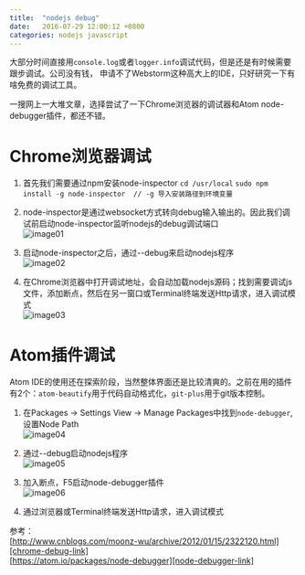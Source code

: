 ```yaml
---
title:  "nodejs debug"
date:   2016-07-29 12:00:12 +0800
categories: nodejs javascript
---
```


大部分时间直接用`console.log`或者`logger.info`调试代码，但是还是有时候需要跟步调试。公司没有钱，
申请不了Webstorm这种高大上的IDE，只好研究一下有啥免费的调试工具。

一搜网上一大堆文章，选择尝试了一下Chrome浏览器的调试器和Atom node-debugger插件，都还不错。


# Chrome浏览器调试

1) 首先我们需要通过npm安装node-inspector
`cd /usr/local`
`sudo npm install -g node-inspector  // -g 导入安装路径到环境变量`

2) node-inspector是通过websocket方式转向debug输入输出的。因此我们调试前启动node-inspector监听nodejs的debug调试端口  
![image01]({{site.baseurl}}/image/node-inspector.png)

3) 启动node-inspector之后，通过--debug来启动nodejs程序  
![image02]({{site.baseurl}}/image/node-debug.png)

4) 在Chrome浏览器中打开调试地址，会自动加载nodejs源码；找到需要调试js文件，添加断点，然后在另一窗口或Terminal终端发送Http请求，进入调试模式  
![image03]({{site.baseurl}}/image/chrome-debug.png)

# Atom插件调试

Atom IDE的使用还在探索阶段，当然整体界面还是比较清爽的。之前在用的插件有2个：`atom-beautify`用于代码自动格式化，`git-plus`用于git版本控制。

1) 在Packages -> Settings View -> Manage Packages中找到`node-debugger`,设置Node Path  
![image04]({{site.baseurl}}/image/atom-setting.png)

2) 通过--debug启动nodejs程序  
![image05]({{site.baseurl}}/image/node-debug.png)

3) 加入断点，F5启动node-debugger插件  
![image06]({{site.baseurl}}/image/atom-debug.png)

4) 通过浏览器或Terminal终端发送Http请求，进入调试模式

参考：  
[http://www.cnblogs.com/moonz-wu/archive/2012/01/15/2322120.html][chrome-debug-link]  
[https://atom.io/packages/node-debugger][node-debugger-link]  

[chrome-debug-link]:http://www.cnblogs.com/moonz-wu/archive/2012/01/15/2322120.html
[node-debugger-link]:https://atom.io/packages/node-debugger
